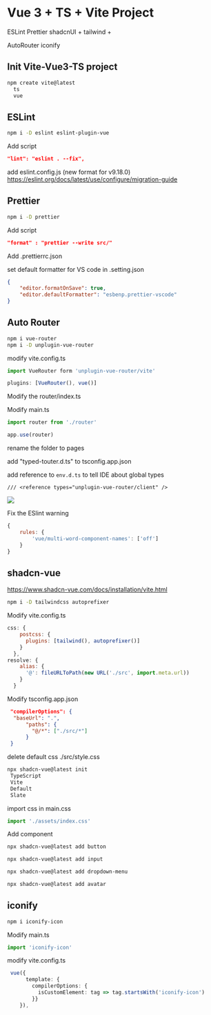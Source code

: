 # Vue 3 + TS + Vite Project

ESLint
Prettier
shadcnUI + tailwind + 

AutoRouter
iconify



## Init Vite-Vue3-TS project

```sh
npm create vite@latest
  ts
  vue
```

## ESLint

```sh
npm i -D eslint eslint-plugin-vue
```

Add script

```json
"lint": "eslint . --fix",
```

add eslint.config.js (new format for v9.18.0)
https://eslint.org/docs/latest/use/configure/migration-guide


## Prettier
```sh
npm i -D prettier
```

Add script

```json
"format" : "prettier --write src/"
```

Add .prettierrc.json

set default formatter for VS code in .setting.json

```json
{
    "editor.formatOnSave": true,
    "editor.defaultFormatter": "esbenp.prettier-vscode"
}
```

## Auto Router

```sh
npm i vue-router
npm i -D unplugin-vue-router
```

modify vite.config.ts
```js
import VueRouter form 'unplugin-vue-router/vite'

plugins: [VueRouter(), vue()]
```

Modify the router/index.ts



Modify main.ts
```js
import router from './router'

app.use(router)
```

rename the folder to pages

add "typed-touter.d.ts" to tsconfig.app.json

add reference to `env.d.ts` to tell IDE about global types
```
/// <reference types="unplugin-vue-router/client" />
``` 

![](./auto-routes.png)


Fix the ESlint warning
```js
{
    rules: {
        'vue/multi-word-component-names': ['off']
    }
}
```

## shadcn-vue
https://www.shadcn-vue.com/docs/installation/vite.html

```sh
npm i -D tailwindcss autoprefixer
```

Modify vite.config.ts

```js
css: {
    postcss: {
      plugins: [tailwind(), autoprefixer()]
    }
  },
resolve: {
    alias: {
      '@': fileURLToPath(new URL('./src', import.meta.url))
    }
  }
```

Modify tsconfig.app.json
```json
 "compilerOptions": {
  "baseUrl": ".",
      "paths": {
        "@/*": ["./src/*"]
      }
 }
```

delete default css  ./src/style.css

```sh
npx shadcn-vue@latest init
 TypeScript
 Vite
 Default
 Slate
```

import css in main.css
```js
import './assets/index.css'
```

Add component
```sh
npx shadcn-vue@latest add button

npx shadcn-vue@latest add input

npx shadcn-vue@latest add dropdown-menu

npx shadcn-vue@latest add avatar

```

## iconify

```sh
npm i iconify-icon
```

Modify main.ts
```js
import 'iconify-icon'
````

modify vite.config.ts
```ts
 vue({
      template: {
        compilerOptions: {
          isCustomElement: tag => tag.startsWith('iconify-icon')
        }}
    }),
```